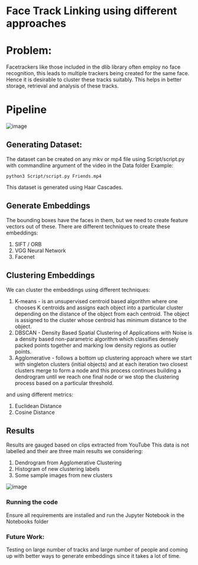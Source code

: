 # Face Track Linking using different approaches

# Problem:
Facetrackers like those included in the dlib library often employ no face recognition, this leads to multiple trackers being created for the same face. Hence it is desirable to cluster these tracks suitably. This helps in better storage, retrieval and analysis of these tracks. 

# Pipeline

![image](https://user-images.githubusercontent.com/14922339/142993802-4f38f3b9-41d7-42de-af72-b72897fd8ee1.png)

## Generating Dataset: 
The dataset can be created on any mkv or mp4 file using Script/script.py with commandline argument of the video in the Data folder
Example:

`` python3 Script/script.py Friends.mp4 ``

This dataset is generated using Haar Cascades.
## Generate Embeddings
The bounding boxes have the faces in them, but we need to create feature vectors out of these. 
There are different techniques to create these embeddings:

1. SIFT / ORB
2. VGG Neural Network
3. Facenet 

## Clustering Embeddings
We can cluster the embeddings using different techniques:

1. K-means - is an unsupervised centroid based algorithm where one chooses K centroids and assigns each object into a particular cluster depending on the distance of the object from each centroid. The object is assigned to the cluster whose centroid has minimum distance to the object.
2. DBSCAN - Density Based Spatial Clustering of Applications with Noise is a density based non-parametric algorithm which classifies densely packed points together and marking low density regions as outlier points.
3. Agglomerative - follows a bottom up clustering approach where we start with singleton clusters (initial objects) and at each iteration two closest clusters merge to form a node and this process continues building a dendrogram until we reach one final node or we stop the clustering process based on a particular threshold. 

and using different metrics:

1.  Euclidean Distance
2.  Cosine Distance

## Results
Results are gauged based on clips extracted from YouTube
This data is not labelled and their are three main results we considering:

1. Dendrogram from Agglomerative Clustering
2. Histogram of new clustering labels
3. Some sample images from new clusters

![image](https://user-images.githubusercontent.com/14922339/142995156-17ffa8af-b230-45b2-87be-56bcdf56b47f.png)

### Running the code
Ensure all requirements are installed and run the Jupyter Notebook in the Notebooks folder

### Future Work:
Testing on large number of tracks and large number of people and coming up with better ways to generate embeddings since it takes a lot of time.

